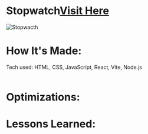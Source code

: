 
<div id="header" >
 <h1  class="heading-element" dir="auto"> Stopwatch<a href="https://fladev-stopwatch.netlify.app/">Visit Here</a></h1>
<img  src="https://i.imgur.com/qz7VCvZ.gif" alt='Stopwacth'/>

</div>

<div id="header" >
 <h1 class="heading-element" dir="auto">How It's Made:</h1>
 Tech used: HTML, CSS, JavaScript, React, Vite, Node.js <br/><br/>
</div>

<div id="header" >
 <h1 class="heading-element" dir="auto">Optimizations:</h1>
 
</div>

<div id="header">
 <h1 class="heading-element" dir="auto">Lessons Learned:</h1>

</div>
